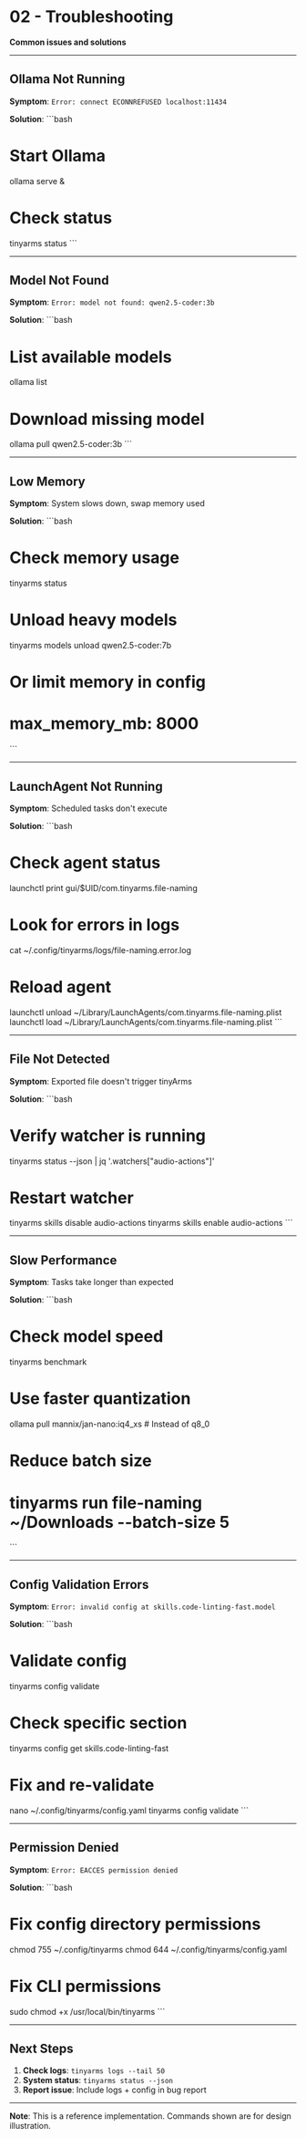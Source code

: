 # 02 - Troubleshooting

**Common issues and solutions**

---

## Ollama Not Running

**Symptom**: `Error: connect ECONNREFUSED localhost:11434`

**Solution**:
\`\`\`bash
# Start Ollama
ollama serve &

# Check status
tinyarms status
\`\`\`

---

## Model Not Found

**Symptom**: `Error: model not found: qwen2.5-coder:3b`

**Solution**:
\`\`\`bash
# List available models
ollama list

# Download missing model
ollama pull qwen2.5-coder:3b
\`\`\`

---

## Low Memory

**Symptom**: System slows down, swap memory used

**Solution**:
\`\`\`bash
# Check memory usage
tinyarms status

# Unload heavy models
tinyarms models unload qwen2.5-coder:7b

# Or limit memory in config
# max_memory_mb: 8000
\`\`\`

---

## LaunchAgent Not Running

**Symptom**: Scheduled tasks don't execute

**Solution**:
\`\`\`bash
# Check agent status
launchctl print gui/$UID/com.tinyarms.file-naming

# Look for errors in logs
cat ~/.config/tinyarms/logs/file-naming.error.log

# Reload agent
launchctl unload ~/Library/LaunchAgents/com.tinyarms.file-naming.plist
launchctl load ~/Library/LaunchAgents/com.tinyarms.file-naming.plist
\`\`\`

---

## File Not Detected

**Symptom**: Exported file doesn't trigger tinyArms

**Solution**:
\`\`\`bash
# Verify watcher is running
tinyarms status --json | jq '.watchers["audio-actions"]'

# Restart watcher
tinyarms skills disable audio-actions
tinyarms skills enable audio-actions
\`\`\`

---

## Slow Performance

**Symptom**: Tasks take longer than expected

**Solution**:
\`\`\`bash
# Check model speed
tinyarms benchmark

# Use faster quantization
ollama pull mannix/jan-nano:iq4_xs  # Instead of q8_0

# Reduce batch size
# tinyarms run file-naming ~/Downloads --batch-size 5
\`\`\`

---

## Config Validation Errors

**Symptom**: `Error: invalid config at skills.code-linting-fast.model`

**Solution**:
\`\`\`bash
# Validate config
tinyarms config validate

# Check specific section
tinyarms config get skills.code-linting-fast

# Fix and re-validate
nano ~/.config/tinyarms/config.yaml
tinyarms config validate
\`\`\`

---

## Permission Denied

**Symptom**: `Error: EACCES permission denied`

**Solution**:
\`\`\`bash
# Fix config directory permissions
chmod 755 ~/.config/tinyarms
chmod 644 ~/.config/tinyarms/config.yaml

# Fix CLI permissions
sudo chmod +x /usr/local/bin/tinyarms
\`\`\`

---

## Next Steps

1. **Check logs**: `tinyarms logs --tail 50`
2. **System status**: `tinyarms status --json`
3. **Report issue**: Include logs + config in bug report

---

**Note**: This is a reference implementation. Commands shown are for design illustration.
